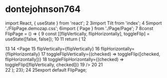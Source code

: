# dontejohnson764


import React, { useState } from 'react';
2
3import Tilt from 'index';
4
5import './FlipPage.demozap.css';
6import { Page } from './Page/Page';
7
8const FlipPage = () => {
9  const [[flipVertically, flipHorizontally], toggleFlip] = useState([false, false]);
10
11  return (
12    <div className="flip-page">
13      <Tilt flipVertically={flipVertically} flipHorizontally={flipHorizontally}>
14        <Page
15          flipVertically={flipVertically}
16          flipHorizontally={flipHorizontally}
17          toggleFlipVertically={(checked) => toggleFlip([checked, flipHorizontally])}
18          toggleFlipHorizontally={(checked) => toggleFlip([flipVertically, checked])}
19        />
20      </Tilt>
21    </div>
22  );
23};
24
25export default FlipPage;
